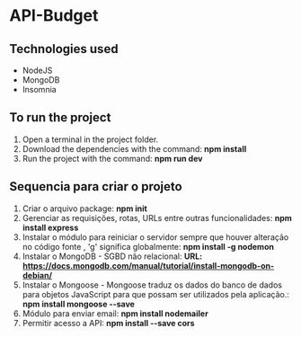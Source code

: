 # API-Budget

## Technologies used
* NodeJS
* MongoDB
* Insomnia

## To run the project
1. Open a terminal in the project folder.
2. Download the dependencies with the command: **npm install**
3. Run the project with the command: **npm run dev**


## Sequencia para criar o projeto
1. Criar o arquivo package: **npm init**
2. Gerenciar as requisições, rotas, URLs entre outras funcionalidades: **npm install express**
3. Instalar o módulo para reiniciar o servidor sempre que houver alteração no código fonte , 'g' significa globalmente: **npm install -g nodemon**
4. Instalar o MongoDB - SGBD não relacional: **URL: https://docs.mongodb.com/manual/tutorial/install-mongodb-on-debian/**
5. Instalar o Mongoose - Mongoose traduz os dados do banco de dados para objetos JavaScript para que possam ser utilizados pela aplicação.: **npm install mongoose --save**
6. Módulo para enviar email: **npm install nodemailer**
7. Permitir acesso a API: **npm install --save cors**
